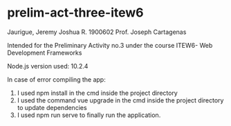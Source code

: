 # prelim-act-three-itew6

Jaurigue, Jeremy Joshua R.
1900602
Prof. Joseph Cartagenas

Intended for the Preliminary Activity no.3 under the course ITEW6- Web Development Frameworks

Node.js version used: 10.2.4

In case of error compiling the app:
1. I used npm install in the cmd inside the project directory
2. I used the command vue upgrade in the cmd inside the project directory to update dependencies
3. I used npm run serve to finally run the application.
